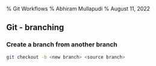 % Git Workflows
% Abhiram Mullapudi
% August 11, 2022

## Git - branching

### Create a branch from another branch

```bash
git checkout -b <new branch> <source branch>
```
